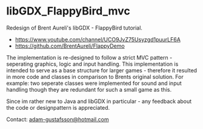 # libGDX_FlappyBird_mvc
Redesign of Brent Aureli's libGDX - FlappyBird tutorial.
* https://www.youtube.com/channel/UCO9JvZ75Usyzgd1puurLF6A
* https://github.com/BrentAureli/FlappyDemo

The implementation is re-designed to follow a strict MVC pattern - seperating graphics, logic and input handling. This implementation is intended to serve as a base structure for larger games - therefore it resulted in more code and classes in comparison to Brents original solution. For example: two seperate classes were implemented for sound and input handling though they are redundant for such a small game as this.

Since im rather new to Java and libGDX in particular - any feedback about the code or designpattern is appreciated.

Contact: adam-gustafsson@hotmail.com
